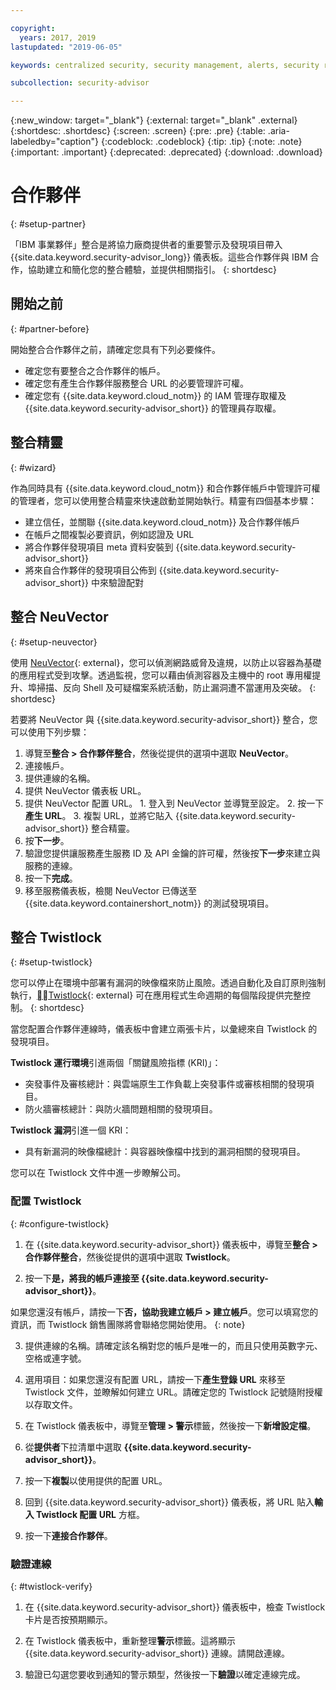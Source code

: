 ```yaml
---

copyright:
  years: 2017, 2019
lastupdated: "2019-06-05"

keywords: centralized security, security management, alerts, security risk, insights, threat detection

subcollection: security-advisor

---
```


{:new_window: target="_blank"}
{:external: target="_blank" .external}
{:shortdesc: .shortdesc}
{:screen: .screen}
{:pre: .pre}
{:table: .aria-labeledby="caption"}
{:codeblock: .codeblock}
{:tip: .tip}
{:note: .note}
{:important: .important}
{:deprecated: .deprecated}
{:download: .download}


# 合作夥伴
{: #setup-partner}

「IBM 事業夥伴」整合是將協力廠商提供者的重要警示及發現項目帶入 {{site.data.keyword.security-advisor_long}} 儀表板。這些合作夥伴與 IBM 合作，協助建立和簡化您的整合體驗，並提供相關指引。
{: shortdesc}

## 開始之前
{: #partner-before}

開始整合合作夥伴之前，請確定您具有下列必要條件。

* 確定您有要整合之合作夥伴的帳戶。
* 確定您有產生合作夥伴服務整合 URL 的必要管理許可權。
* 確定您有 {{site.data.keyword.cloud_notm}} 的 IAM 管理存取權及 {{site.data.keyword.security-advisor_short}} 的管理員存取權。

## 整合精靈
{: #wizard}

作為同時具有 {{site.data.keyword.cloud_notm}} 和合作夥伴帳戶中管理許可權的管理者，您可以使用整合精靈來快速啟動並開始執行。精靈有四個基本步驟：

* 建立信任，並關聯 {{site.data.keyword.cloud_notm}} 及合作夥伴帳戶
* 在帳戶之間複製必要資訊，例如認證及 URL
* 將合作夥伴發現項目 meta 資料安裝到 {{site.data.keyword.security-advisor_short}}
* 將來自合作夥伴的發現項目公佈到 {{site.data.keyword.security-advisor_short}} 中來驗證配對


## 整合 NeuVector
{: #setup-neuvector}

使用 [NeuVector](https://neuvector.com){: external}，您可以偵測網路威脅及違規，以防止以容器為基礎的應用程式受到攻擊。透過監視，您可以藉由偵測容器及主機中的 root 專用權提升、埠掃描、反向 Shell 及可疑檔案系統活動，防止漏洞遭不當運用及突破。
{: shortdesc}

若要將 NeuVector 與 {{site.data.keyword.security-advisor_short}} 整合，您可以使用下列步驟：

1. 導覽至**整合 > 合作夥伴整合**，然後從提供的選項中選取 **NeuVector**。
2. 連接帳戶。
  1. 提供連線的名稱。
  2. 提供 NeuVector 儀表板 URL。
  3. 提供 NeuVector 配置 URL。
    1. 登入到 NeuVector 並導覽至設定。
    2. 按一下**產生 URL**。
    3. 複製 URL，並將它貼入 {{site.data.keyword.security-advisor_short}} 整合精靈。
  4. 按**下一步**。
3. 驗證您提供讓服務產生服務 ID 及 API 金鑰的許可權，然後按**下一步**來建立與服務的連線。
4. 按一下**完成**。
5. 移至服務儀表板，檢閱 NeuVector 已傳送至 {{site.data.keyword.containershort_notm}} 的測試發現項目。



## 整合 Twistlock
{: #setup-twistlock}

您可以停止在環境中部署有漏洞的映像檔來防止風險。透過自動化及自訂原則強制執行，[Twistlock](https://www.twistlock.com){: external} 可在應用程式生命週期的每個階段提供完整控制。
{: shortdesc}

當您配置合作夥伴連線時，儀表板中會建立兩張卡片，以彙總來自 Twistlock 的發現項目。

**Twistlock 運行環境**引進兩個「關鍵風險指標 (KRI)」：

* 突發事件及審核總計：與雲端原生工作負載上突發事件或審核相關的發現項目。
* 防火牆審核總計：與防火牆問題相關的發現項目。

**Twistlock 漏洞**引進一個 KRI：

* 具有新漏洞的映像檔總計：與容器映像檔中找到的漏洞相關的發現項目。

您可以在 Twistlock 文件中進一步瞭解公司。

### 配置 Twistlock
{: #configure-twistlock}

1. 在 {{site.data.keyword.security-advisor_short}} 儀表板中，導覽至**整合 > 合作夥伴整合**，然後從提供的選項中選取 **Twistlock**。

2. 按一下**是，將我的帳戶連接至 {{site.data.keyword.security-advisor_short}}**。

  如果您還沒有帳戶，請按一下**否，協助我建立帳戶 > 建立帳戶**。您可以填寫您的資訊，而 Twistlock 銷售團隊將會聯絡您開始使用。
  {: note}

3. 提供連線的名稱。請確定該名稱對您的帳戶是唯一的，而且只使用英數字元、空格或連字號。

4. 選用項目：如果您還沒有配置 URL，請按一下**產生登錄 URL** 來移至 Twistlock 文件，並瞭解如何建立 URL。請確定您的 Twistlock 記號隨附授權以存取文件。

5. 在 Twistlock 儀表板中，導覽至**管理 > 警示**標籤，然後按一下**新增設定檔**。

6. 從**提供者**下拉清單中選取 **{{site.data.keyword.security-advisor_short}}**。

7. 按一下**複製**以使用提供的配置 URL。

8. 回到 {{site.data.keyword.security-advisor_short}} 儀表板，將 URL 貼入**輸入 Twistlock 配置 URL** 方框。

9. 按一下**連接合作夥伴**。

### 驗證連線
{: #twistlock-verify}

1. 在 {{site.data.keyword.security-advisor_short}} 儀表板中，檢查 Twistlock 卡片是否按預期顯示。

2. 在 Twistlock 儀表板中，重新整理**警示**標籤。這將顯示 {{site.data.keyword.security-advisor_short}} 連線。請開啟連線。

3. 驗證已勾選您要收到通知的警示類型，然後按一下**驗證**以確定連線完成。
